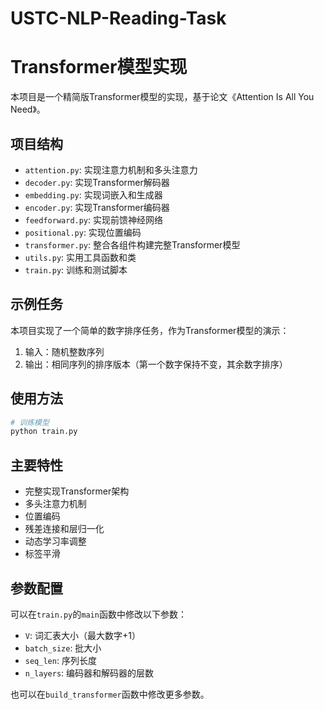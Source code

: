 # USTC-NLP-Reading-Task

# Transformer模型实现

本项目是一个精简版Transformer模型的实现，基于论文《Attention Is All You Need》。

## 项目结构

- `attention.py`: 实现注意力机制和多头注意力
- `decoder.py`: 实现Transformer解码器
- `embedding.py`: 实现词嵌入和生成器
- `encoder.py`: 实现Transformer编码器
- `feedforward.py`: 实现前馈神经网络
- `positional.py`: 实现位置编码
- `transformer.py`: 整合各组件构建完整Transformer模型
- `utils.py`: 实用工具函数和类
- `train.py`: 训练和测试脚本

## 示例任务

本项目实现了一个简单的数字排序任务，作为Transformer模型的演示：

1. 输入：随机整数序列
2. 输出：相同序列的排序版本（第一个数字保持不变，其余数字排序）

## 使用方法

```bash
# 训练模型
python train.py
```

## 主要特性

- 完整实现Transformer架构
- 多头注意力机制
- 位置编码
- 残差连接和层归一化
- 动态学习率调整
- 标签平滑

## 参数配置

可以在`train.py`的`main`函数中修改以下参数：

- `V`: 词汇表大小（最大数字+1）
- `batch_size`: 批大小
- `seq_len`: 序列长度
- `n_layers`: 编码器和解码器的层数

也可以在`build_transformer`函数中修改更多参数。 
